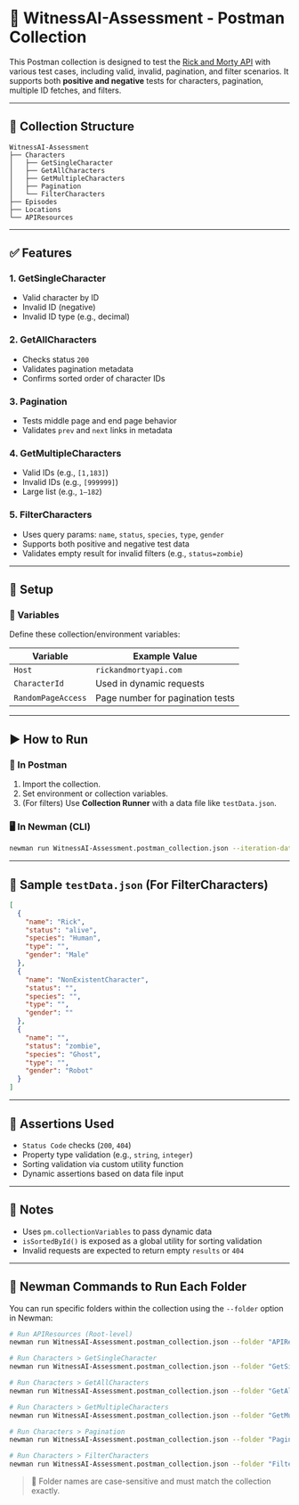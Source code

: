 
# 🧪 WitnessAI-Assessment - Postman Collection

This Postman collection is designed to test the [Rick and Morty API](https://rickandmortyapi.com/) with various test cases, including valid, invalid, pagination, and filter scenarios. It supports both **positive and negative** tests for characters, pagination, multiple ID fetches, and filters.

---

## 📁 Collection Structure

```
WitnessAI-Assessment
├── Characters
│   ├── GetSingleCharacter
│   ├── GetAllCharacters
│   ├── GetMultipleCharacters
│   ├── Pagination
│   └── FilterCharacters
├── Episodes
├── Locations
└── APIResources
```

---

## ✅ Features

### 1. **GetSingleCharacter**
- Valid character by ID
- Invalid ID (negative)
- Invalid ID type (e.g., decimal)

### 2. **GetAllCharacters**
- Checks status `200`
- Validates pagination metadata
- Confirms sorted order of character IDs

### 3. **Pagination**
- Tests middle page and end page behavior
- Validates `prev` and `next` links in metadata

### 4. **GetMultipleCharacters**
- Valid IDs (e.g., `[1,183]`)
- Invalid IDs (e.g., `[999999]`)
- Large list (e.g., `1–182`)

### 5. **FilterCharacters**
- Uses query params: `name`, `status`, `species`, `type`, `gender`
- Supports both positive and negative test data
- Validates empty result for invalid filters (e.g., `status=zombie`)

---

## 🧾 Setup

### 🔧 Variables

Define these collection/environment variables:

| Variable            | Example Value           |
|---------------------|--------------------------|
| `Host`              | `rickandmortyapi.com`    |
| `CharacterId`       | Used in dynamic requests |
| `RandomPageAccess`  | Page number for pagination tests |

---

## ▶️ How to Run

### 🏃 In Postman
1. Import the collection.
2. Set environment or collection variables.
3. (For filters) Use **Collection Runner** with a data file like `testData.json`.

### 🖥️ In Newman (CLI)
```bash
newman run WitnessAI-Assessment.postman_collection.json --iteration-data testData.json
```

---

## 📄 Sample `testData.json` (For FilterCharacters)

```json
[
  {
    "name": "Rick",
    "status": "alive",
    "species": "Human",
    "type": "",
    "gender": "Male"
  },
  {
    "name": "NonExistentCharacter",
    "status": "",
    "species": "",
    "type": "",
    "gender": ""
  },
  {
    "name": "",
    "status": "zombie",
    "species": "Ghost",
    "type": "",
    "gender": "Robot"
  }
]
```

---

## 🧪 Assertions Used

- `Status Code` checks (`200`, `404`)
- Property type validation (e.g., `string`, `integer`)
- Sorting validation via custom utility function
- Dynamic assertions based on data file input

---

## 📌 Notes

- Uses `pm.collectionVariables` to pass dynamic data
- `isSortedById()` is exposed as a global utility for sorting validation
- Invalid requests are expected to return empty `results` or `404`

---

## 🧪 Newman Commands to Run Each Folder

You can run specific folders within the collection using the `--folder` option in Newman:

```bash
# Run APIResources (Root-level)
newman run WitnessAI-Assessment.postman_collection.json --folder "APIResources"

# Run Characters > GetSingleCharacter
newman run WitnessAI-Assessment.postman_collection.json --folder "GetSingleCharacter"

# Run Characters > GetAllCharacters
newman run WitnessAI-Assessment.postman_collection.json --folder "GetAllCharacters"

# Run Characters > GetMultipleCharacters
newman run WitnessAI-Assessment.postman_collection.json --folder "GetMultipleCharacters"

# Run Characters > Pagination
newman run WitnessAI-Assessment.postman_collection.json --folder "Pagination"

# Run Characters > FilterCharacters
newman run WitnessAI-Assessment.postman_collection.json --folder "FilterCharacters"
```

> 📌 Folder names are case-sensitive and must match the collection exactly.
